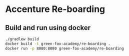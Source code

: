 # Accenture Re-boarding

## Build and run using docker

```sh
./gradlew build
docker build -t green-fox-academy/re-boarding .
docker run -p 8080:8080 green-fox-academy/re-boarding
```
